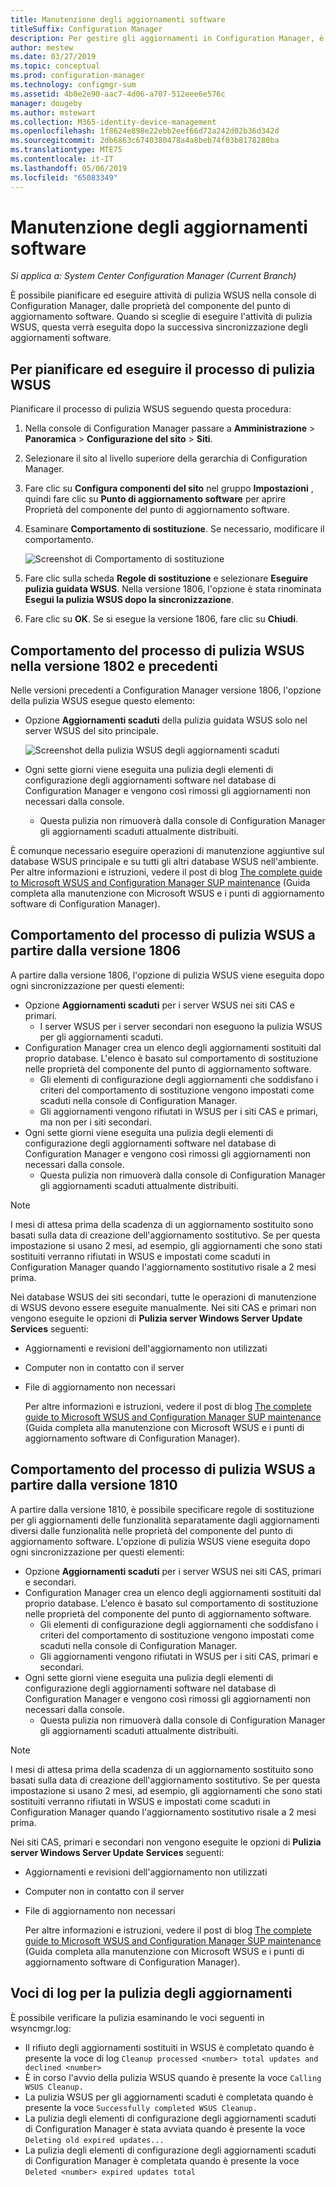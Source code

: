 ```yaml
---
title: Manutenzione degli aggiornamenti software
titleSuffix: Configuration Manager
description: Per gestire gli aggiornamenti in Configuration Manager, è possibile pianificare l'attività di pulizia di WSUS oppure eseguirla manualmente.
author: mestew
ms.date: 03/27/2019
ms.topic: conceptual
ms.prod: configuration-manager
ms.technology: configmgr-sum
ms.assetid: 4b0e2e90-aac7-4d06-a707-512eee6e576c
manager: dougeby
ms.author: mstewart
ms.collection: M365-identity-device-management
ms.openlocfilehash: 1f8624e898e22ebb2eef66d72a242d02b36d342d
ms.sourcegitcommit: 2db6863c6740380478a4a8beb74f03b8178280ba
ms.translationtype: MTE75
ms.contentlocale: it-IT
ms.lasthandoff: 05/06/2019
ms.locfileid: "65083349"
---
```

# <a name="software-updates-maintenance"></a>Manutenzione degli aggiornamenti software

*Si applica a: System Center Configuration Manager (Current Branch)*

È possibile pianificare ed eseguire attività di pulizia WSUS nella console di Configuration Manager, dalle proprietà del componente del punto di aggiornamento software. Quando si sceglie di eseguire l'attività di pulizia WSUS, questa verrà eseguita dopo la successiva sincronizzazione degli aggiornamenti software.  

## <a name="to-schedule-and-run-the-wsus-cleanup-job"></a>Per pianificare ed eseguire il processo di pulizia WSUS

Pianificare il processo di pulizia WSUS seguendo questa procedura:

1. Nella console di Configuration Manager passare a **Amministrazione** > **Panoramica** > **Configurazione del sito** > **Siti**.
2. Selezionare il sito al livello superiore della gerarchia di Configuration Manager.

3. Fare clic su **Configura componenti del sito** nel gruppo **Impostazioni** , quindi fare clic su **Punto di aggiornamento software** per aprire Proprietà del componente del punto di aggiornamento software.  

4. Esaminare **Comportamento di sostituzione**. Se necessario, modificare il comportamento.

   ![Screenshot di Comportamento di sostituzione](media/sccm-supersedence-behavior.PNG)

5. Fare clic sulla scheda **Regole di sostituzione** e selezionare **Eseguire pulizia guidata WSUS**. Nella versione 1806, l'opzione è stata rinominata **Esegui la pulizia WSUS dopo la sincronizzazione**.

6. Fare clic su **OK**. Se si esegue la versione 1806, fare clic su **Chiudi**.

## <a name="wsus-cleanup-behavior-in-version-1802-and-earlier"></a>Comportamento del processo di pulizia WSUS nella versione 1802 e precedenti

Nelle versioni precedenti a Configuration Manager versione 1806, l'opzione della pulizia WSUS esegue questo elemento:

- Opzione **Aggiornamenti scaduti** della pulizia guidata WSUS solo nel server WSUS del sito principale.

  ![Screenshot della pulizia WSUS degli aggiornamenti scaduti](media/wsus-cleanup-expired.PNG)

- Ogni sette giorni viene eseguita una pulizia degli elementi di configurazione degli aggiornamenti software nel database di Configuration Manager e vengono così rimossi gli aggiornamenti non necessari dalla console.
  - Questa pulizia non rimuoverà dalla console di Configuration Manager gli aggiornamenti scaduti attualmente distribuiti.

È comunque necessario eseguire operazioni di manutenzione aggiuntive sul database WSUS principale e su tutti gli altri database WSUS nell'ambiente. Per altre informazioni e istruzioni, vedere il post di blog [The complete guide to Microsoft WSUS and Configuration Manager SUP maintenance](https://support.microsoft.com/help/4490644/complete-guide-to-microsoft-wsus-and-configuration-manager-sup-maint/) (Guida completa alla manutenzione con Microsoft WSUS e i punti di aggiornamento software di Configuration Manager).

## <a name="wsus-cleanup-behavior-starting-in-version-1806"></a>Comportamento del processo di pulizia WSUS a partire dalla versione 1806

A partire dalla versione 1806, l'opzione di pulizia WSUS viene eseguita dopo ogni sincronizzazione per questi elementi:
<!--1357898 -->

- Opzione **Aggiornamenti scaduti** per i server WSUS nei siti CAS e primari.
  - I server WSUS per i server secondari non eseguono la pulizia WSUS per gli aggiornamenti scaduti.
- Configuration Manager crea un elenco degli aggiornamenti sostituiti dal proprio database. L'elenco è basato sul comportamento di sostituzione nelle proprietà del componente del punto di aggiornamento software.
  - Gli elementi di configurazione degli aggiornamenti che soddisfano i criteri del comportamento di sostituzione vengono impostati come scaduti nella console di Configuration Manager.
  - Gli aggiornamenti vengono rifiutati in WSUS per i siti CAS e primari, ma non per i siti secondari.
- Ogni sette giorni viene eseguita una pulizia degli elementi di configurazione degli aggiornamenti software nel database di Configuration Manager e vengono così rimossi gli aggiornamenti non necessari dalla console.
  - Questa pulizia non rimuoverà dalla console di Configuration Manager gli aggiornamenti scaduti attualmente distribuiti.

> [!NOTE]
> I mesi di attesa prima della scadenza di un aggiornamento sostituito sono basati sulla data di creazione dell'aggiornamento sostitutivo. Se per questa impostazione si usano 2 mesi, ad esempio, gli aggiornamenti che sono stati sostituiti verranno rifiutati in WSUS e impostati come scaduti in Configuration Manager quando l'aggiornamento sostitutivo risale a 2 mesi prima.

Nei database WSUS dei siti secondari, tutte le operazioni di manutenzione di WSUS devono essere eseguite manualmente. Nei siti CAS e primari non vengono eseguite le opzioni di **Pulizia server Windows Server Update Services** seguenti:

- Aggiornamenti e revisioni dell'aggiornamento non utilizzati
- Computer non in contatto con il server
- File di aggiornamento non necessari

  Per altre informazioni e istruzioni, vedere il post di blog [The complete guide to Microsoft WSUS and Configuration Manager SUP maintenance](https://support.microsoft.com/help/4490644/complete-guide-to-microsoft-wsus-and-configuration-manager-sup-maint/) (Guida completa alla manutenzione con Microsoft WSUS e i punti di aggiornamento software di Configuration Manager).

## <a name="wsus-cleanup-behavior-starting-in-version-1810"></a>Comportamento del processo di pulizia WSUS a partire dalla versione 1810

A partire dalla versione 1810, è possibile specificare regole di sostituzione per gli aggiornamenti delle funzionalità separatamente dagli aggiornamenti diversi dalle funzionalità nelle proprietà del componente del punto di aggiornamento software. L'opzione di pulizia WSUS viene eseguita dopo ogni sincronizzazione per questi elementi:
<!--2839349,3098809, 2977644-->

- Opzione **Aggiornamenti scaduti** per i server WSUS nei siti CAS, primari e secondari.
- Configuration Manager crea un elenco degli aggiornamenti sostituiti dal proprio database. L'elenco è basato sul comportamento di sostituzione nelle proprietà del componente del punto di aggiornamento software.
  - Gli elementi di configurazione degli aggiornamenti che soddisfano i criteri del comportamento di sostituzione vengono impostati come scaduti nella console di Configuration Manager.
  - Gli aggiornamenti vengono rifiutati in WSUS per i siti CAS, primari e secondari.
- Ogni sette giorni viene eseguita una pulizia degli elementi di configurazione degli aggiornamenti software nel database di Configuration Manager e vengono così rimossi gli aggiornamenti non necessari dalla console.
  - Questa pulizia non rimuoverà dalla console di Configuration Manager gli aggiornamenti scaduti attualmente distribuiti.

> [!NOTE]
> I mesi di attesa prima della scadenza di un aggiornamento sostituito sono basati sulla data di creazione dell'aggiornamento sostitutivo. Se per questa impostazione si usano 2 mesi, ad esempio, gli aggiornamenti che sono stati sostituiti verranno rifiutati in WSUS e impostati come scaduti in Configuration Manager quando l'aggiornamento sostitutivo risale a 2 mesi prima.

Nei siti CAS, primari e secondari non vengono eseguite le opzioni di **Pulizia server Windows Server Update Services** seguenti:

- Aggiornamenti e revisioni dell'aggiornamento non utilizzati
- Computer non in contatto con il server
- File di aggiornamento non necessari

  Per altre informazioni e istruzioni, vedere il post di blog [The complete guide to Microsoft WSUS and Configuration Manager SUP maintenance](https://support.microsoft.com/help/4490644/complete-guide-to-microsoft-wsus-and-configuration-manager-sup-maint/) (Guida completa alla manutenzione con Microsoft WSUS e i punti di aggiornamento software di Configuration Manager).

## <a name="updates-cleanup-log-entries"></a>Voci di log per la pulizia degli aggiornamenti

È possibile verificare la pulizia esaminando le voci seguenti in wsyncmgr.log:

- Il rifiuto degli aggiornamenti sostituiti in WSUS è completato quando è presente la voce di log `Cleanup processed <number> total updates and declined <number>`
- È in corso l'avvio della pulizia WSUS quando è presente la voce `Calling WSUS Cleanup.`
- La pulizia WSUS per gli aggiornamenti scaduti è completata quando è presente la voce `Successfully completed WSUS Cleanup.`
- La pulizia degli elementi di configurazione degli aggiornamenti scaduti di Configuration Manager è stata avviata quando è presente la voce `Deleting old expired updates...`
- La pulizia degli elementi di configurazione degli aggiornamenti scaduti di Configuration Manager è completata quando è presente la voce `Deleted <number> expired updates total`
